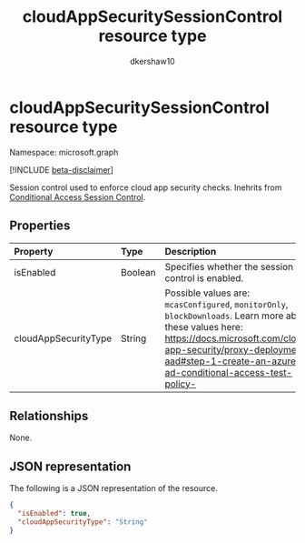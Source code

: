 ﻿---
title: "cloudAppSecuritySessionControl resource type"
description: "Session control used to enforce cloud app security checks."
localization_priority: Normal
author: "dkershaw10"
ms.prod: "microsoft-identity-platform"
doc_type: resourcePageType
---

# cloudAppSecuritySessionControl resource type

Namespace: microsoft.graph

[!INCLUDE [beta-disclaimer](../../includes/beta-disclaimer.md)]

Session control used to enforce cloud app security checks. Inehrits from [Conditional Access Session Control](conditionalaccesssessioncontrol.md).

## Properties

| Property             | Type    | Description                                                                                                                                                                                                                              |
| :------------------- | :------ | :--------------------------------------------------------------------------------------------------------------------------------------------------------------------------------------------------------------------------------------- |
| isEnabled            | Boolean | Specifies whether the session control is enabled.                                                                                                                                                                                        |
| cloudAppSecurityType | String  | Possible values are: `mcasConfigured`, `monitorOnly`, `blockDownloads`. Learn more about these values here: https://docs.microsoft.com/cloud-app-security/proxy-deployment-aad#step-1-create-an-azure-ad-conditional-access-test-policy- |

## Relationships

None.

## JSON representation

The following is a JSON representation of the resource.

<!-- {
  "blockType": "resource",
  "optionalProperties": [

  ],
  "@odata.type": "microsoft.graph.cloudAppSecuritySessionControl",
  "baseType": "microsoft.graph.conditionalAccessSessionControl"
}-->

```json
{
  "isEnabled": true,
  "cloudAppSecurityType": "String"
}
```

<!-- uuid: 16cd6b66-4b1a-43a1-adaf-3a886856ed98
2019-02-04 14:57:30 UTC -->

<!-- {
  "type": "#page.annotation",
  "description": "cloudAppSecuritySessionControl resource",
  "keywords": "",
  "section": "documentation",
  "tocPath": ""
}-->
